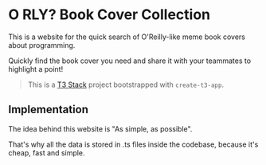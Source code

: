 # O RLY? Book Cover Collection

This is a website for the quick search of O'Reilly-like meme book covers about programming.

Quickly find the book cover you need and share it with your teammates to highlight a point!


> This is a [T3 Stack](https://create.t3.gg/) project bootstrapped with `create-t3-app`.

## Implementation

The idea behind this website is "As simple, as possible".

That's why all the data is stored in .ts files inside the codebase, because it's cheap, fast and simple.
